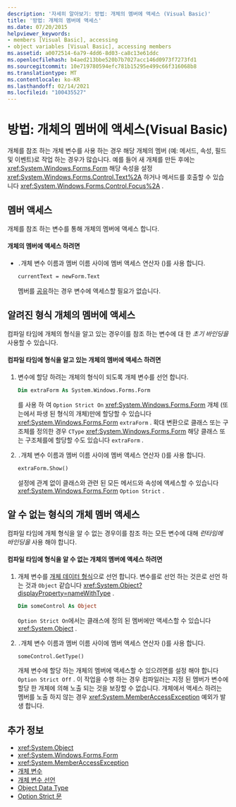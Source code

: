 ```yaml
---
description: '자세히 알아보기: 방법: 개체의 멤버에 액세스 (Visual Basic)'
title: '방법: 개체의 멤버에 액세스'
ms.date: 07/20/2015
helpviewer_keywords:
- members [Visual Basic], accessing
- object variables [Visual Basic], accessing members
ms.assetid: a0072514-6a79-4dd6-8d03-ca8c13e61ddc
ms.openlocfilehash: b4aed213bbe520b7b7027acc146d0973f7273fd1
ms.sourcegitcommit: 10e719780594efc781b15295e499c66f316068b8
ms.translationtype: MT
ms.contentlocale: ko-KR
ms.lasthandoff: 02/14/2021
ms.locfileid: "100435527"
---
```

# <a name="how-to-access-members-of-an-object-visual-basic"></a>방법: 개체의 멤버에 액세스(Visual Basic)

개체를 참조 하는 개체 변수를 사용 하는 경우 해당 개체의 멤버 (예: 메서드, 속성, 필드 및 이벤트)로 작업 하는 경우가 많습니다. 예를 들어 새 개체를 만든 후에는 <xref:System.Windows.Forms.Form> 해당 속성을 설정 <xref:System.Windows.Forms.Control.Text%2A> 하거나 메서드를 호출할 수 있습니다 <xref:System.Windows.Forms.Control.Focus%2A> .

## <a name="accessing-members"></a>멤버 액세스

개체를 참조 하는 변수를 통해 개체의 멤버에 액세스 합니다.

#### <a name="to-access-members-of-an-object"></a>개체의 멤버에 액세스 하려면

- `.`개체 변수 이름과 멤버 이름 사이에 멤버 액세스 연산자 ()를 사용 합니다.

    ```vb
    currentText = newForm.Text
    ```

    멤버를 [공유](../../../language-reference/modifiers/shared.md)하는 경우 변수에 액세스할 필요가 없습니다.

## <a name="accessing-members-of-an-object-of-known-type"></a>알려진 형식 개체의 멤버에 액세스

컴파일 타임에 개체의 형식을 알고 있는 경우이를 참조 하는 변수에 대 한 *초기 바인딩을* 사용할 수 있습니다.

#### <a name="to-access-members-of-an-object-for-which-you-know-the-type-at-compile-time"></a>컴파일 타임에 형식을 알고 있는 개체의 멤버에 액세스 하려면

1. 변수에 할당 하려는 개체의 형식이 되도록 개체 변수를 선언 합니다.

    ```vb
    Dim extraForm As System.Windows.Forms.Form
    ```

    를 사용 하 여 `Option Strict On` <xref:System.Windows.Forms.Form> 개체 (또는에서 파생 된 형식의 개체)만에 할당할 수 있습니다 <xref:System.Windows.Forms.Form> `extraForm` . 확대 변환으로 클래스 또는 구조체를 정의한 경우 `CType` <xref:System.Windows.Forms.Form> 해당 클래스 또는 구조체를에 할당할 수도 있습니다 `extraForm` .

2. `.`개체 변수 이름과 멤버 이름 사이에 멤버 액세스 연산자 ()를 사용 합니다.

    ```vb
    extraForm.Show()
    ```

    설정에 관계 없이 클래스와 관련 된 모든 메서드와 속성에 액세스할 수 있습니다 <xref:System.Windows.Forms.Form> `Option Strict` .

## <a name="accessing-members-of-an-object-of-unknown-type"></a>알 수 없는 형식의 개체 멤버 액세스

컴파일 타임에 개체 형식을 알 수 없는 경우이를 참조 하는 모든 변수에 대해 *런타임에 바인딩을* 사용 해야 합니다.

#### <a name="to-access-members-of-an-object-for-which-you-do-not-know-the-type-at-compile-time"></a>컴파일 타임에 형식을 알 수 없는 개체의 멤버에 액세스 하려면

1. 개체 변수를 [개체 데이터 형식](../../../language-reference/data-types/object-data-type.md)으로 선언 합니다. 변수를로 선언 하는 것은로 선언 하는 것과 `Object` 같습니다 <xref:System.Object?displayProperty=nameWithType> .

    ```vb
    Dim someControl As Object
    ```

    `Option Strict On`에서는 클래스에 정의 된 멤버에만 액세스할 수 있습니다 <xref:System.Object> .

2. `.`개체 변수 이름과 멤버 이름 사이에 멤버 액세스 연산자 ()를 사용 합니다.

    ```vb
    someControl.GetType()
    ```

    개체 변수에 할당 하는 개체의 멤버에 액세스할 수 있으려면를 설정 해야 합니다 `Option Strict Off` . 이 작업을 수행 하는 경우 컴파일러는 지정 된 멤버가 변수에 할당 한 개체에 의해 노출 되는 것을 보장할 수 없습니다. 개체에서 액세스 하려는 멤버를 노출 하지 않는 경우 <xref:System.MemberAccessException> 예외가 발생 합니다.

## <a name="see-also"></a>추가 정보

- <xref:System.Object>
- <xref:System.Windows.Forms.Form>
- <xref:System.MemberAccessException>
- [개체 변수](object-variables.md)
- [개체 변수 선언](object-variable-declaration.md)
- [Object Data Type](../../../language-reference/data-types/object-data-type.md)
- [Option Strict 문](../../../language-reference/statements/option-strict-statement.md)
